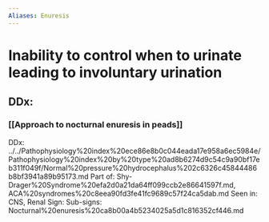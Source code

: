 ```yaml
---
Aliases: Enuresis
---
```

# Inability to control when to urinate leading to involuntary urination
## DDx:
### [[Approach to nocturnal enuresis in peads]]
DDx: ../../Pathophysiology%20index%20ece86e8b0c044eada17e958a6ec5984e/Pathophysiology%20index%20by%20type%20ad8b6274d9c54c9a90bf17eb311f049f/Normal%20pressure%20hydrocephalus%202c6326c45844486b8bf3941a89b95173.md
Part of: Shy-Drager%20Syndrome%20efa2d0a21da64ff099ccb2e86641597f.md, ACA%20syndromes%20c8eea90fd3fe41fc9689c57f24ca5dab.md
Seen in: CNS, Renal
Sign: 
Sub-signs: Nocturnal%20enuresis%20ca8b00a4b5234025a5d1c816352cf446.md
